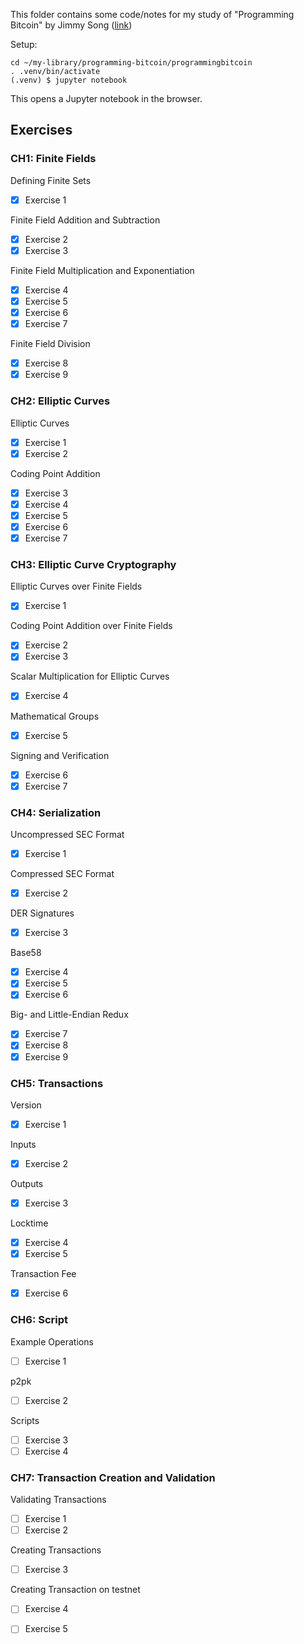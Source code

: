 This folder contains some code/notes for my study of "Programming Bitcoin" by Jimmy Song ([link](https://www.amazon.com/Programming-Bitcoin-Learn-Program-Scratch/dp/1492031496))

Setup:
```
cd ~/my-library/programming-bitcoin/programmingbitcoin
. .venv/bin/activate
(.venv) $ jupyter notebook
```

This opens a Jupyter notebook in the browser.

## Exercises

### CH1: Finite Fields

Defining Finite Sets
- [x] Exercise 1 

Finite Field Addition and Subtraction
- [x] Exercise 2
- [x] Exercise 3

Finite Field Multiplication and Exponentiation
- [x] Exercise 4
- [x] Exercise 5
- [x] Exercise 6
- [x] Exercise 7

Finite Field Division
- [x] Exercise 8
- [x] Exercise 9

### CH2: Elliptic Curves

Elliptic Curves
- [x] Exercise 1
- [x] Exercise 2

Coding Point Addition
- [x] Exercise 3
- [x] Exercise 4
- [x] Exercise 5
- [x] Exercise 6
- [x] Exercise 7

### CH3: Elliptic Curve Cryptography

Elliptic Curves over Finite Fields
- [x] Exercise 1

Coding Point Addition over Finite Fields
- [x] Exercise 2
- [x] Exercise 3

Scalar Multiplication for Elliptic Curves
- [x] Exercise 4

Mathematical Groups
- [x] Exercise 5

Signing and Verification
- [x] Exercise 6
- [x] Exercise 7

### CH4: Serialization

Uncompressed SEC Format
- [x] Exercise 1

Compressed SEC Format
- [x] Exercise 2

DER Signatures
- [x] Exercise 3

Base58
- [x] Exercise 4
- [x] Exercise 5
- [x] Exercise 6

Big- and Little-Endian Redux
- [x] Exercise 7
- [x] Exercise 8
- [x] Exercise 9

### CH5: Transactions

Version
- [x] Exercise 1

Inputs
- [x] Exercise 2

Outputs
- [x] Exercise 3

Locktime
- [x] Exercise 4
- [x] Exercise 5

Transaction Fee
- [x] Exercise 6

### CH6: Script

Example Operations
- [ ] Exercise 1

p2pk
- [ ] Exercise 2

Scripts
- [ ] Exercise 3
- [ ] Exercise 4

### CH7: Transaction Creation and Validation

Validating Transactions
- [ ] Exercise 1
- [ ] Exercise 2

Creating Transactions
- [ ] Exercise 3

Creating Transaction on testnet
- [ ] Exercise 4
- [ ] Exercise 5

